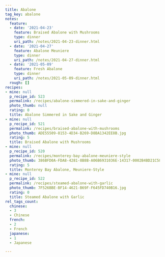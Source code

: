 ```yaml
---
title: Abalone
tag_key: abalone
notes:
  feature:
  - date: '2021-04-23'
    feature: Braised Abalone with Mushrooms
    type: dinner
    uri_path: /notes/2021-04-23-dinner.html
  - date: '2021-04-27'
    feature: Abalone Meuniere
    type: dinner
    uri_path: /notes/2021-04-27-dinner.html
  - date: '2021-05-09'
    feature: Fresh Abalone
    type: dinner
    uri_path: /notes/2021-05-09-dinner.html
  rough: []
recipes:
- mine: null
  p_recipe_id: 523
  permalink: /recipes/abalone-simmered-in-sake-and-ginger
  photo_thumb: null
  rating: 0
  title: Abalone Simmered in Sake and Ginger
- mine: null
  p_recipe_id: 521
  permalink: /recipes/braised-abalone-with-mushrooms
  photo_thumb: ADE55509-8153-4D34-B269-D8BA1342EE8B.jpg
  rating: 5
  title: Braised Abalone with Mushrooms
- mine: null
  p_recipe_id: 520
  permalink: /recipes/monterey-bay-abalone-meuniere-style
  photo_thumb: 386BFD0A-FDA8-4281-8B8B-A06B6931036E-14317-0002B4BD21C58E40.jpg
  rating: 5
  title: Monterey Bay Abalone, Meuniere-Style
- mine: null
  p_recipe_id: 522
  permalink: /recipes/steamed-abalone-with-garlic
  photo_thumb: 7F526BBE-BF14-4621-B69F-F645FD740B16.jpg
  rating: 0
  title: Steamed Abalone with Garlic
rel_tags_count:
  chinese:
  - 3
  - Chinese
  french:
  - 2
  - French
  japanese:
  - 1
  - Japanese

---
```

